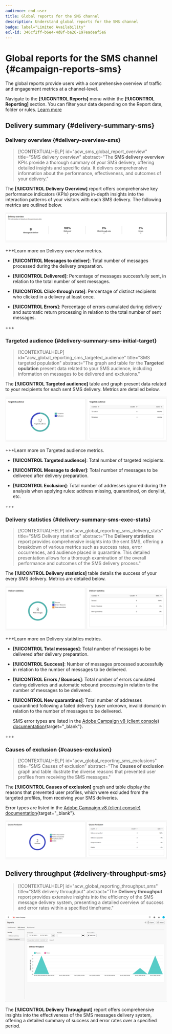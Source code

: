 ```yaml
---
audience: end-user
title: Global reports for the SMS channel
description: Understand global reports for the SMS channel
badge: label="Limited Availability"
exl-id: 346cf2ff-b6e4-4d8f-ba26-197eadeaf5e6
---
```

# Global reports for the SMS channel {#campaign-reports-sms}

The global reports provide users with a comprehensive overview of traffic and engagement metrics at a channel-level.

Navigate to the **[!UICONTROL Reports]** menu within the **[!UICONTROL Reporting]** section. You can filter your data depending on the Report date, folder or rules. [Learn more](global-reports.md)

## Delivery summary {#delivery-summary-sms}

### Delivery overview {#delivery-overview-sms}

>[!CONTEXTUALHELP]
>id="acw_sms_global_report_overview"
>title="SMS delivery overview"
>abstract="The **SMS delivery overview** KPIs provide a thorough summary of your SMS delivery, offering detailed insights and specific data. It delivers comprehensive information about the performance, effectiveness, and outcomes of your delivery."

The **[!UICONTROL Delivery Overview]** report offers comprehensive key performance indicators (KPIs) providing in-depth insights into the interaction patterns of your visitors with each SMS delivery. The following metrics are outlined below.
    
![](assets/global_report_sms_delivery_overview.png)

+++Learn more on Delivery overview metrics.

* **[!UICONTROL Messages to deliver]**: Total number of messages processed during the delivery preparation.

* **[!UICONTROL Delivered]**: Percentage of messages successfully sent, in relation to the total number of sent messages.

* **[!UICONTROL Click-through rate]**: Percentage of distinct recipients who clicked in a delivery at least once.

* **[!UICONTROL Errors]**: Percentage of errors cumulated during delivery and automatic return processing in relation to the total number of sent messages.

+++

### Targeted audience {#delivery-summary-sms-initial-target}

>[!CONTEXTUALHELP]
>id="acw_global_reporting_sms_targeted_audience"
>title="SMS targeted population"
>abstract="The graph and table for the **Targeted opulation** present data related to your SMS audience, including information on messages to be delivered and exclusions."

The **[!UICONTROL Targeted audience]** table and graph present data related to your recipients for each sent SMS delivery. Metrics are detailed below.

![](assets/global_report_sms_targeted_audience.png)

+++Learn more on Targeted audience metrics.

* **[!UICONTROL Targeted audience]**: Total number of targeted recipients.

* **[!UICONTROL Message to deliver]**: Total number of messages to be delivered after delivery preparation.

* **[!UICONTROL Exclusion]**: Total number of addresses ignored during the analysis when applying rules: address missing, quarantined, on denylist, etc.

+++

### Delivery statistics {#delivery-summary-sms-exec-stats}

>[!CONTEXTUALHELP]
>id="acw_global_reporting_sms_delivery_stats"
>title="SMS Delivery statistics"
>abstract="The **Delivery statistics** report provides comprehensive insights into the sent SMS, offering a breakdown of various metrics such as success rates, error occurrences, and audience placed in quarantine. This detailed presentation allows for a thorough examination of the overall performance and outcomes of the SMS delivery process."

The **[!UICONTROL Delivery statistics]** table details the success of your every SMS delivery. Metrics are detailed below.

![](assets/global_report_sms_delivery_statistics.png)

+++Learn more on Delivery statistics metrics.

* **[!UICONTROL Total messages]**: Total number of messages to be delivered after delivery preparation.

* **[!UICONTROL Success]**: Number of messages processed successfully in relation to the number of messages to be delivered.

* **[!UICONTROL Errors / Bounces]**: Total number of errors cumulated during deliveries and automatic rebound processing in relation to the number of messages to be delivered.

* **[!UICONTROL New quarantines]**: Total number of addresses quarantined following a failed delivery (user unknown, invalid domain) in relation to the number of messages to be delivered.

    SMS error types are listed in the [Adobe Campaign v8 (client console) documentation](https://experienceleague.adobe.com/docs/campaign/campaign-v8/send/failures/delivery-failures.html#sms-quarantines){target="_blank"}.

+++

### Causes of exclusion {#causes-exclusion}

>[!CONTEXTUALHELP]
>id="acw_global_reporting_sms_exclusions"
>title="SMS Causes of exclusion"
>abstract="The **Causes of exclusion** graph and table illustrate the diverse reasons that prevented user profiles from receiving the SMS messages."

The **[!UICONTROL Causes of exclusion]** graph and table display the reasons that prevented user profiles, which were excluded from the targeted profiles, from receiving your SMS deliveries.

Error types are listed in the [Adobe Campaign v8 (client console) documentation](https://experienceleague.adobe.com/docs/campaign/campaign-v8/send/failures/delivery-failures.html#email-error-types){target="_blank"}.

![](assets/global_report_sms_causes_exclusion.png)

## Delivery throughput {#delivery-throughput-sms}

>[!CONTEXTUALHELP]
>id="acw_global_reporting_throughput_sms"
>title="SMS delivery throughput"
>abstract="The **Delivery throughput** report provides extensive insights into the efficiency of the SMS message delivery system, presenting a detailed overview of success and error rates within a specified timeframe."

![](assets/global_report_sms_delivery_throughput.png)

The **[!UICONTROL Delivery Throughput]** report offers comprehensive insights into the effectiveness of the SMS messages delivery system, offering a detailed summary of success and error rates over a specified period.
